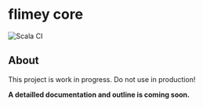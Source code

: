 # flimey core

![Scala CI](https://github.com/flimeyio/flimey-core/workflows/Scala%20CI/badge.svg)

## About

This project is work in progress. Do not use in production! 

**A detailled documentation and outline is coming soon.**
